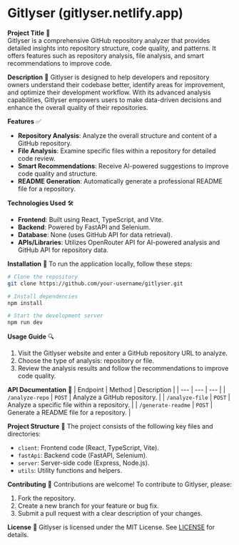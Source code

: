 **Gitlyser** (gitlyser.netlify.app)
================

**Project Title** 🚀  
Gitlyser is a comprehensive GitHub repository analyzer that provides detailed insights into repository structure, code quality, and patterns. It offers features such as repository analysis, file analysis, and smart recommendations to improve code.

**Description** 📖 
Gitlyser is designed to help developers and repository owners understand their codebase better, identify areas for improvement, and optimize their development workflow. With its advanced analysis capabilities, Gitlyser empowers users to make data-driven decisions and enhance the overall quality of their repositories.

**Features** ✅ 
*   **Repository Analysis**: Analyze the overall structure and content of a GitHub repository.
*   **File Analysis**: Examine specific files within a repository for detailed code review.
*   **Smart Recommendations**: Receive AI-powered suggestions to improve code quality and structure.
*   **README Generation**: Automatically generate a professional README file for a repository.

**Technologies Used** 🛠️ 
*   **Frontend**: Built using React, TypeScript, and Vite.
*   **Backend**: Powered by FastAPI and Selenium.
*   **Database**: None (uses GitHub API for data retrieval).
*   **APIs/Libraries**: Utilizes OpenRouter API for AI-powered analysis and GitHub API for repository data.

**Installation** 💾 
To run the application locally, follow these steps:

```bash
# Clone the repository
git clone https://github.com/your-username/gitlyser.git

# Install dependencies
npm install

# Start the development server
npm run dev
```

**Usage Guide** 🔍 
1.  Visit the Gitlyser website and enter a GitHub repository URL to analyze.
2.  Choose the type of analysis: repository or file.
3.  Review the analysis results and follow the recommendations to improve code quality.

**API Documentation** 📡 
| Endpoint | Method | Description |
| --- | --- | --- |
| `/analyze-repo` | `POST` | Analyze a GitHub repository. |
| `/analyze-file` | `POST` | Analyze a specific file within a repository. |
| `/generate-readme` | `POST` | Generate a README file for a repository. |

**Project Structure** 📂 
The project consists of the following key files and directories:

*   `client`: Frontend code (React, TypeScript, Vite).
*   `fastApi`: Backend code (FastAPI, Selenium).
*   `server`: Server-side code (Express, Node.js).
*   `utils`: Utility functions and helpers.

**Contributing** 🤝 
Contributions are welcome! To contribute to Gitlyser, please:

1.  Fork the repository.
2.  Create a new branch for your feature or bug fix.
3.  Submit a pull request with a clear description of your changes.

**License** 📄 
Gitlyser is licensed under the MIT License. See [LICENSE](LICENSE) for details.
